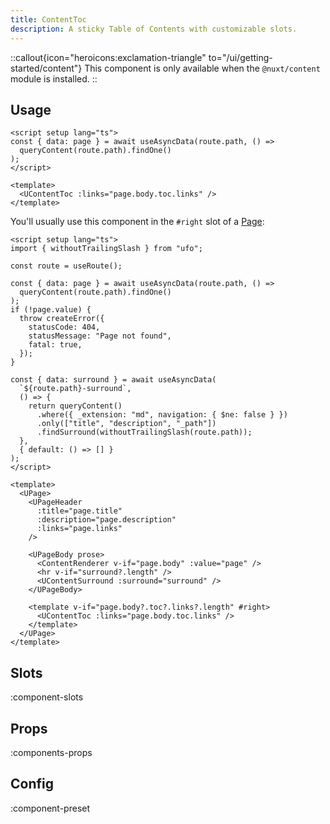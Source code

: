 ```yaml
---
title: ContentToc
description: A sticky Table of Contents with customizable slots.
---
```


::callout{icon="heroicons:exclamation-triangle" to="/ui/getting-started/content"}
This component is only available when the `@nuxt/content` module is installed.
::

## Usage

```vue [example.vue]
<script setup lang="ts">
const { data: page } = await useAsyncData(route.path, () =>
  queryContent(route.path).findOne()
);
</script>

<template>
  <UContentToc :links="page.body.toc.links" />
</template>
```

You'll usually use this component in the `#right` slot of a [Page](/ui/components/page):

```vue [pages/[...slug].vue]
<script setup lang="ts">
import { withoutTrailingSlash } from "ufo";

const route = useRoute();

const { data: page } = await useAsyncData(route.path, () =>
  queryContent(route.path).findOne()
);
if (!page.value) {
  throw createError({
    statusCode: 404,
    statusMessage: "Page not found",
    fatal: true,
  });
}

const { data: surround } = await useAsyncData(
  `${route.path}-surround`,
  () => {
    return queryContent()
      .where({ _extension: "md", navigation: { $ne: false } })
      .only(["title", "description", "_path"])
      .findSurround(withoutTrailingSlash(route.path));
  },
  { default: () => [] }
);
</script>

<template>
  <UPage>
    <UPageHeader
      :title="page.title"
      :description="page.description"
      :links="page.links"
    />

    <UPageBody prose>
      <ContentRenderer v-if="page.body" :value="page" />
      <hr v-if="surround?.length" />
      <UContentSurround :surround="surround" />
    </UPageBody>

    <template v-if="page.body?.toc?.links?.length" #right>
      <UContentToc :links="page.body.toc.links" />
    </template>
  </UPage>
</template>
```

## Slots

:component-slots

## Props

:components-props

## Config

:component-preset
